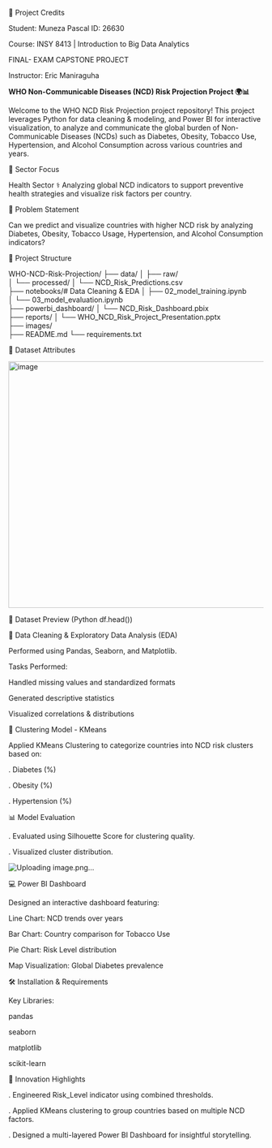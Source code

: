 🌟 Project Credits

Student: Muneza Pascal
ID: 26630

Course: INSY 8413 | Introduction to Big Data Analytics

FINAL- EXAM CAPSTONE PROJECT

Instructor: Eric Maniraguha




**WHO Non-Communicable Diseases (NCD) Risk Projection Project 🌍📊**


 Welcome to the WHO NCD Risk Projection project repository! This project leverages Python for data cleaning & modeling, and Power BI for interactive visualization, to analyze and communicate the global burden of 
 Non-Communicable Diseases (NCDs) such as Diabetes, Obesity, Tobacco Use, Hypertension, and Alcohol Consumption across various countries and years.


 🌿 Sector Focus

Health Sector ⚕️
Analyzing global NCD indicators to support preventive health strategies and visualize risk factors per country.



🔎 Problem Statement

Can we predict and visualize countries with higher NCD risk by analyzing Diabetes, Obesity, Tobacco Usage, Hypertension, and Alcohol Consumption indicators?

📁 Project Structure

WHO-NCD-Risk-Projection/
├── data/
│   ├── raw/                     
│   └── processed/
│       └── NCD_Risk_Predictions.csv  
├── notebooks/# Data Cleaning & EDA
│   ├── 02_model_training.ipynb        
│   └── 03_model_evaluation.ipynb       
├── powerbi_dashboard/
│   └── NCD_Risk_Dashboard.pbix         
├── reports/
│   └── WHO_NCD_Risk_Project_Presentation.pptx  
├── images/                               
├── README.md
└── requirements.txt    

📅 Dataset Attributes


<img width="733" height="486" alt="image" src="https://github.com/user-attachments/assets/8667c8ee-4609-4564-9560-e61a77b15006" />


🗾️ Dataset Preview (Python df.head())


📖 Data Cleaning & Exploratory Data Analysis (EDA)

Performed using Pandas, Seaborn, and Matplotlib.

Tasks Performed:

Handled missing values and standardized formats

Generated descriptive statistics

Visualized correlations & distributions





🤖 Clustering Model - KMeans

Applied KMeans Clustering to categorize countries into NCD risk clusters based on:

. Diabetes (%)

. Obesity (%)

. Hypertension (%)

> 

📊 Model Evaluation

. Evaluated using Silhouette Score for clustering quality.

. Visualized cluster distribution.

![Uploading image.png…]() 


💻 Power BI Dashboard

Designed an interactive dashboard featuring:

Line Chart: NCD trends over years

Bar Chart: Country comparison for Tobacco Use

Pie Chart: Risk Level distribution

Map Visualization: Global Diabetes prevalence


🛠️ Installation & Requirements

Key Libraries:

pandas

seaborn

matplotlib

scikit-learn

👊 Innovation Highlights

. Engineered Risk_Level indicator using combined thresholds.

. Applied KMeans clustering to group countries based on multiple NCD factors.

. Designed a multi-layered Power BI Dashboard for insightful storytelling.
